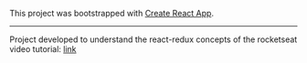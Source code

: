 This project was bootstrapped with [Create React App](https://github.com/facebook/create-react-app).

---

Project developed to understand the react-redux concepts of the rocketseat video tutorial:
[link](https://https://www.youtube.com/watch?v=u99tNt3TZf8)

